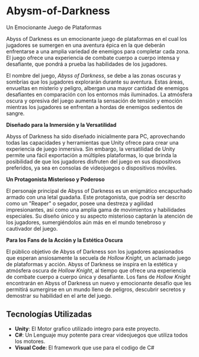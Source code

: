# **Abysm-of-Darkness**
Un Emocionante Juego de Plataformas

Abyss of Darkness es un emocionante juego de plataformas en el cual los jugadores se sumergen en una aventura épica en la que deberán enfrentarse a una amplia variedad de enemigos para completar cada zona. El juego ofrece una experiencia de combate cuerpo a cuerpo intensa y desafiante, que pondrá a prueba las habilidades de los jugadores.

El nombre del juego, *Abyss of Darkness*, se debe a las zonas oscuras y sombrías que los jugadores explorarán durante su aventura. Estas áreas, envueltas en misterio y peligro, albergan una mayor cantidad de enemigos desafiantes en comparación con los entornos más iluminados. La atmósfera oscura y opresiva del juego aumenta la sensación de tensión y emoción mientras los jugadores se enfrentan a hordas de enemigos sedientos de sangre.

**Diseñado para la Inmersión y la Versatilidad**

Abyss of Darkness ha sido diseñado inicialmente para PC, aprovechando todas las capacidades y herramientas que Unity ofrece para crear una experiencia de juego inmersiva. Sin embargo, la versatilidad de Unity permite una fácil exportación a múltiples plataformas, lo que brinda la posibilidad de que los jugadores disfruten del juego en sus dispositivos preferidos, ya sea en consolas de videojuegos o dispositivos móviles.

**Un Protagonista Misterioso y Poderoso**

El personaje principal de Abyss of Darkness es un enigmático encapuchado armado con una letal guadaña. Este protagonista, que podría ser descrito como un "Reaper" o segador, posee una destreza y agilidad impresionantes, así como una amplia gama de movimientos y habilidades especiales. Su diseño único y su aspecto misterioso captarán la atención de los jugadores, sumergiéndolos aún más en el mundo tenebroso y cautivador del juego.

**Para los Fans de la Acción y la Estética Oscura**

El público objetivo de Abyss of Darkness son los jugadores apasionados que esperan ansiosamente la secuela de *Hollow Knight*, un aclamado juego de plataformas y acción. Abyss of Darkness se inspira en la estética y atmósfera oscura de *Hollow Knight*, al tiempo que ofrece una experiencia de combate cuerpo a cuerpo única y desafiante. Los fans de *Hollow Knight* encontrarán en Abyss of Darkness un nuevo y emocionante desafío que les permitirá sumergirse en un mundo lleno de peligros, descubrir secretos y demostrar su habilidad en el arte del juego.

## Tecnologías Utilizadas

- **Unity**: El Motor grafico utilizado integro para este proyecto.
- **C#**: Un Lenguaje muy potente para crear videojuegos que utiliza todos los motores.
- **Visual Code**: El framework que use para el codigo de C#

